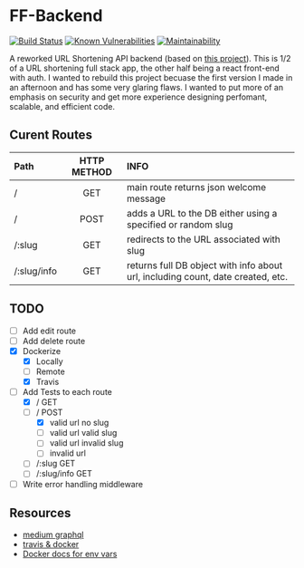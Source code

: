 # FF-Backend 

[![Build Status](https://www.travis-ci.com/ziggi24/ff-backend.svg?branch=main)](https://www.travis-ci.com/ziggi24/ff-backend)
[![Known Vulnerabilities](https://snyk.io/test/github/ziggi24/ff-backend/badge.svg)](https://snyk.io/test/github/ziggi24/ff-backend)
[![Maintainability](https://api.codeclimate.com/v1/badges/82843919e9da8dfa9f57/maintainability)](https://codeclimate.com/github/ziggi24/ff-backend/maintainability)

A reworked URL Shortening API backend (based on [this project](https://github.com/ziggi24/ffrf.fr)). This is 1/2 of a URL shortening full stack app, the other half being a react front-end with auth. I wanted to rebuild this project becuase the first version I made in an afternoon and has some very glaring flaws. I wanted to put more of an emphasis on security and get more experience designing perfomant, scalable, and efficient code. 

## Curent Routes 
| Path        | HTTP METHOD |                                                                            INFO |
| :---------- | :---------: | :------------------------------------------------------------------------------ |
| /           |     GET     |                                         main route returns json welcome message |
| /           |    POST     |                    adds a URL to the DB either using a specified or random slug |
| /:slug      |     GET     |                                       redirects to the URL associated with slug |
| /:slug/info |     GET     | returns full DB object with info about url, including count, date created, etc. |


## TODO 
- [ ] Add edit route 
- [ ] Add delete route
- [x] Dockerize
  - [x] Locally
  - [ ] Remote
  - [x] Travis
- [ ] Add Tests to each route
  - [x] / GET 
  - [ ] / POST 
    - [x] valid url no slug 
    - [ ] valid url valid slug 
    - [ ] valid url invalid slug 
    - [ ] invalid url 
  - [ ] /:slug GET
  - [ ] /:slug/info GET
- [ ] Write error handling middleware 

## Resources 
- [medium graphql](https://medium.com/@utkarshprakash/setting-up-graphql-server-with-nodejs-express-and-mongodb-d72fba13216)
- [travis & docker](https://github.com/heroku/logplex)
- [Docker docs for env vars](https://docs.docker.com/compose/environment-variables/)